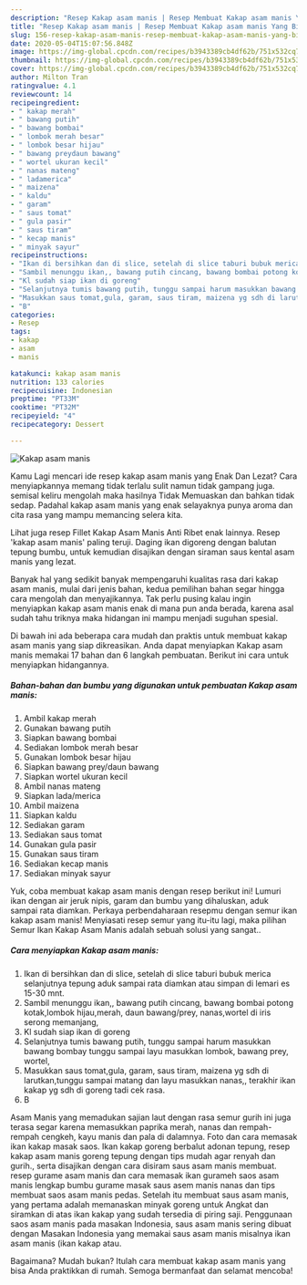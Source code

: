 ```yaml
---
description: "Resep Kakap asam manis | Resep Membuat Kakap asam manis Yang Bisa Manjain Lidah"
title: "Resep Kakap asam manis | Resep Membuat Kakap asam manis Yang Bisa Manjain Lidah"
slug: 156-resep-kakap-asam-manis-resep-membuat-kakap-asam-manis-yang-bisa-manjain-lidah
date: 2020-05-04T15:07:56.848Z
image: https://img-global.cpcdn.com/recipes/b3943389cb4df62b/751x532cq70/kakap-asam-manis-foto-resep-utama.jpg
thumbnail: https://img-global.cpcdn.com/recipes/b3943389cb4df62b/751x532cq70/kakap-asam-manis-foto-resep-utama.jpg
cover: https://img-global.cpcdn.com/recipes/b3943389cb4df62b/751x532cq70/kakap-asam-manis-foto-resep-utama.jpg
author: Milton Tran
ratingvalue: 4.1
reviewcount: 14
recipeingredient:
- " kakap merah"
- " bawang putih"
- " bawang bombai"
- " lombok merah besar"
- " lombok besar hijau"
- " bawang preydaun bawang"
- " wortel ukuran kecil"
- " nanas mateng"
- " ladamerica"
- " maizena"
- " kaldu"
- " garam"
- " saus tomat"
- " gula pasir"
- " saus tiram"
- " kecap manis"
- " minyak sayur"
recipeinstructions:
- "Ikan di bersihkan dan di slice, setelah di slice taburi bubuk merica selanjutnya tepung aduk sampai rata diamkan atau simpan di lemari es 15-30 mnt."
- "Sambil menunggu ikan,, bawang putih cincang, bawang bombai potong kotak,lombok hijau,merah, daun bawang/prey, nanas,wortel di iris serong memanjang,"
- "Kl sudah siap ikan di goreng"
- "Selanjutnya tumis bawang putih, tunggu sampai harum masukkan bawang bombay tunggu sampai layu masukkan lombok, bawang prey, wortel,"
- "Masukkan saus tomat,gula, garam, saus tiram, maizena yg sdh di larutkan,tunggu sampai matang dan layu masukkan nanas,, terakhir ikan kakap yg sdh di goreng tadi cek rasa."
- "B"
categories:
- Resep
tags:
- kakap
- asam
- manis

katakunci: kakap asam manis 
nutrition: 133 calories
recipecuisine: Indonesian
preptime: "PT33M"
cooktime: "PT32M"
recipeyield: "4"
recipecategory: Dessert

---
```



![Kakap asam manis](https://img-global.cpcdn.com/recipes/b3943389cb4df62b/751x532cq70/kakap-asam-manis-foto-resep-utama.jpg)

Kamu Lagi mencari ide resep kakap asam manis yang Enak Dan Lezat? Cara menyiapkannya memang tidak terlalu sulit namun tidak gampang juga. semisal keliru mengolah maka hasilnya Tidak Memuaskan dan bahkan tidak sedap. Padahal kakap asam manis yang enak selayaknya punya aroma dan cita rasa yang mampu memancing selera kita.

Lihat juga resep Fillet Kakap Asam Manis Anti Ribet enak lainnya. Resep &#39;kakap asam manis&#39; paling teruji. Daging ikan digoreng dengan balutan tepung bumbu, untuk kemudian disajikan dengan siraman saus kental asam manis yang lezat.

Banyak hal yang sedikit banyak mempengaruhi kualitas rasa dari kakap asam manis, mulai dari jenis bahan, kedua pemilihan bahan segar hingga cara mengolah dan menyajikannya. Tak perlu pusing kalau ingin menyiapkan kakap asam manis enak di mana pun anda berada, karena asal sudah tahu triknya maka hidangan ini mampu menjadi suguhan spesial.


Di bawah ini ada beberapa cara mudah dan praktis untuk membuat kakap asam manis yang siap dikreasikan. Anda dapat menyiapkan Kakap asam manis memakai 17 bahan dan 6 langkah pembuatan. Berikut ini cara untuk menyiapkan hidangannya.

<!--inarticleads1-->

##### Bahan-bahan dan bumbu yang digunakan untuk pembuatan Kakap asam manis:

1. Ambil  kakap merah
1. Gunakan  bawang putih
1. Siapkan  bawang bombai
1. Sediakan  lombok merah besar
1. Gunakan  lombok besar hijau
1. Siapkan  bawang prey/daun bawang
1. Siapkan  wortel ukuran kecil
1. Ambil  nanas mateng
1. Siapkan  lada/merica
1. Ambil  maizena
1. Siapkan  kaldu
1. Sediakan  garam
1. Sediakan  saus tomat
1. Gunakan  gula pasir
1. Gunakan  saus tiram
1. Sediakan  kecap manis
1. Sediakan  minyak sayur


Yuk, coba membuat kakap asam manis dengan resep berikut ini! Lumuri ikan dengan air jeruk nipis, garam dan bumbu yang dihaluskan, aduk sampai rata diamkan. Perkaya perbendaharaan resepmu dengan semur ikan kakap asam manis! Menyiasati resep semur yang itu-itu lagi, maka pilihan Semur Ikan Kakap Asam Manis adalah sebuah solusi yang sangat.. 

<!--inarticleads2-->

##### Cara menyiapkan Kakap asam manis:

1. Ikan di bersihkan dan di slice, setelah di slice taburi bubuk merica selanjutnya tepung aduk sampai rata diamkan atau simpan di lemari es 15-30 mnt.
1. Sambil menunggu ikan,, bawang putih cincang, bawang bombai potong kotak,lombok hijau,merah, daun bawang/prey, nanas,wortel di iris serong memanjang,
1. Kl sudah siap ikan di goreng
1. Selanjutnya tumis bawang putih, tunggu sampai harum masukkan bawang bombay tunggu sampai layu masukkan lombok, bawang prey, wortel,
1. Masukkan saus tomat,gula, garam, saus tiram, maizena yg sdh di larutkan,tunggu sampai matang dan layu masukkan nanas,, terakhir ikan kakap yg sdh di goreng tadi cek rasa.
1. B


Asam Manis yang memadukan sajian laut dengan rasa semur gurih ini juga terasa segar karena memasukkan paprika merah, nanas dan rempah-rempah cengkeh, kayu manis dan pala di dalamnya. Foto dan cara memasak ikan kakap masak saos. Ikan kakap goreng berbalut adonan tepung, resep kakap asam manis goreng tepung dengan tips mudah agar renyah dan gurih., serta disajikan dengan cara disiram saus asam manis membuat. resep gurame asam manis dan cara memasak ikan gurameh saos asam manis lengkap bumbu gurame masak saus asem manis nanas dan tips membuat saos asam manis pedas. Setelah itu membuat saus asam manis, yang pertama adalah memanaskan minyak goreng untuk Angkat dan siramkan di atas ikan kakap yang sudah tersedia di piring saji. Penggunaan saos asam manis pada masakan Indonesia, saus asam manis sering dibuat dengan Masakan Indonesia yang memakai saus asam manis misalnya ikan asam manis (ikan kakap atau. 

Bagaimana? Mudah bukan? Itulah cara membuat kakap asam manis yang bisa Anda praktikkan di rumah. Semoga bermanfaat dan selamat mencoba!
